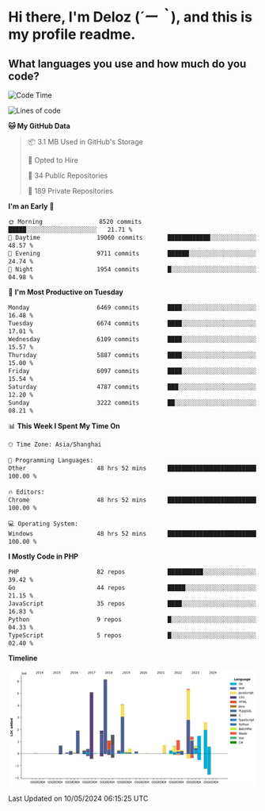 # **Hi there, I'm Deloz (*´ー｀*), and this is my profile readme.**

## **What languages you use and how much do you code?**

<!--START_SECTION:waka-->
![Code Time](http://img.shields.io/badge/Code%20Time-3%2C949%20hrs%2038%20mins-blue)

![Lines of code](https://img.shields.io/badge/From%20Hello%20World%20I%27ve%20Written-39.3%20million%20lines%20of%20code-blue)

**🐱 My GitHub Data** 

> 📦 3.1 MB Used in GitHub's Storage 
 > 
> 💼 Opted to Hire
 > 
> 📜 34 Public Repositories 
 > 
> 🔑 189 Private Repositories 
 > 
**I'm an Early 🐤** 

```text
🌞 Morning                8520 commits        █████░░░░░░░░░░░░░░░░░░░░   21.71 % 
🌆 Daytime                19060 commits       ████████████░░░░░░░░░░░░░   48.57 % 
🌃 Evening                9711 commits        ██████░░░░░░░░░░░░░░░░░░░   24.74 % 
🌙 Night                  1954 commits        █░░░░░░░░░░░░░░░░░░░░░░░░   04.98 % 
```
📅 **I'm Most Productive on Tuesday** 

```text
Monday                   6469 commits        ████░░░░░░░░░░░░░░░░░░░░░   16.48 % 
Tuesday                  6674 commits        ████░░░░░░░░░░░░░░░░░░░░░   17.01 % 
Wednesday                6109 commits        ████░░░░░░░░░░░░░░░░░░░░░   15.57 % 
Thursday                 5887 commits        ████░░░░░░░░░░░░░░░░░░░░░   15.00 % 
Friday                   6097 commits        ████░░░░░░░░░░░░░░░░░░░░░   15.54 % 
Saturday                 4787 commits        ███░░░░░░░░░░░░░░░░░░░░░░   12.20 % 
Sunday                   3222 commits        ██░░░░░░░░░░░░░░░░░░░░░░░   08.21 % 
```


📊 **This Week I Spent My Time On** 

```text
🕑︎ Time Zone: Asia/Shanghai

💬 Programming Languages: 
Other                    48 hrs 52 mins      █████████████████████████   100.00 % 

🔥 Editors: 
Chrome                   48 hrs 52 mins      █████████████████████████   100.00 % 

💻 Operating System: 
Windows                  48 hrs 52 mins      █████████████████████████   100.00 % 
```

**I Mostly Code in PHP** 

```text
PHP                      82 repos            ██████████░░░░░░░░░░░░░░░   39.42 % 
Go                       44 repos            █████░░░░░░░░░░░░░░░░░░░░   21.15 % 
JavaScript               35 repos            ████░░░░░░░░░░░░░░░░░░░░░   16.83 % 
Python                   9 repos             █░░░░░░░░░░░░░░░░░░░░░░░░   04.33 % 
TypeScript               5 repos             █░░░░░░░░░░░░░░░░░░░░░░░░   02.40 % 
```



**Timeline**

![Lines of Code chart](https://raw.githubusercontent.com/deloz/deloz/main/assets/bar_graph.png)


 Last Updated on 10/05/2024 06:15:25 UTC
<!--END_SECTION:waka-->
